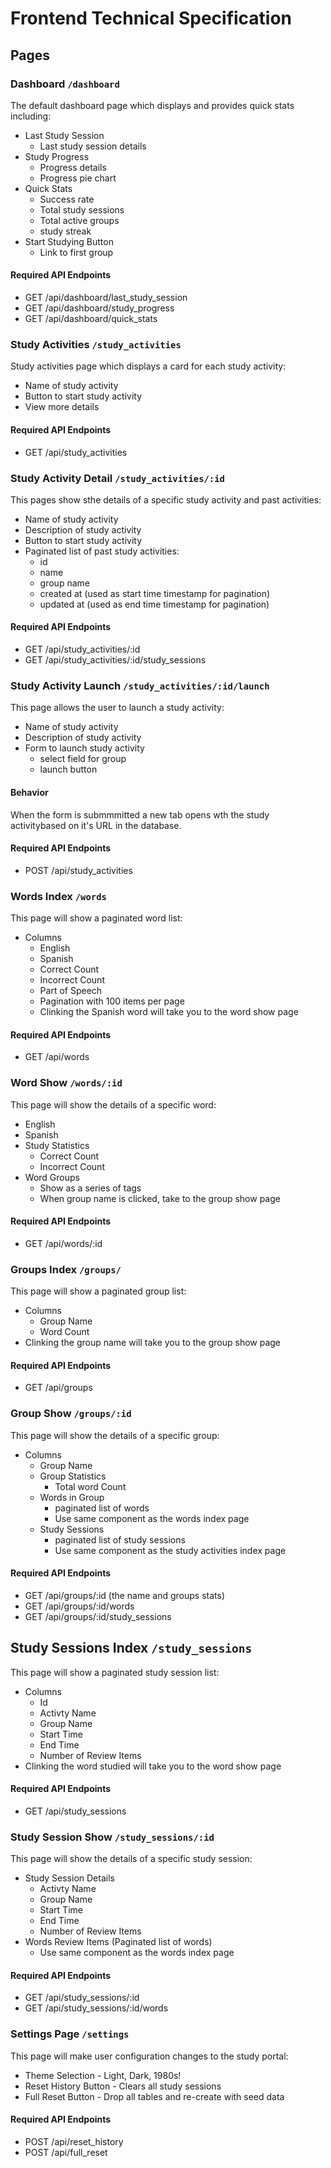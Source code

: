 # Frontend Technical Specification

## Pages

### Dashboard `/dashboard`

The default dashboard page which displays and provides quick stats including:
- Last Study Session
  - Last study session details
- Study Progress
  - Progress details
  - Progress pie chart
- Quick Stats
  - Success rate
  - Total study sessions
  - Total active groups
  - study streak
- Start Studying Button
  - Link to first group

#### Required API Endpoints
- GET /api/dashboard/last_study_session
- GET /api/dashboard/study_progress
- GET /api/dashboard/quick_stats

### Study Activities `/study_activities`

Study activities page which displays a card for each study activity:
- Name of study activity
- Button to start study activity
- View more details

#### Required API Endpoints
- GET /api/study_activities

### Study Activity Detail `/study_activities/:id`

This pages show sthe details of a specific study activity and past activities:
- Name of study activity
- Description of study activity
- Button to start study activity
- Paginated list of past study activities:
  - id
  - name
  - group name
  - created at (used as start time timestamp for pagination)
  - updated at (used as end time timestamp for pagination)

#### Required API Endpoints
- GET /api/study_activities/:id
- GET /api/study_activities/:id/study_sessions

### Study Activity Launch `/study_activities/:id/launch`

This page allows the user to launch a study activity:
- Name of study activity
- Description of study activity
- Form to launch study activity
  - select field for group
  - launch button

#### Behavior
When the form is submmmitted a new tab opens wth the study activitybased on it's URL in the database.

#### Required API Endpoints
- POST /api/study_activities

### Words Index `/words`
This page will show a paginated word list:
- Columns
    - English
    - Spanish
    - Correct Count
    - Incorrect Count
    - Part of Speech
  - Pagination with 100 items per page
  - Clinking the Spanish word will take you to the word show page

#### Required API Endpoints
- GET /api/words

### Word Show `/words/:id`
This page will show the details of a specific word:
- English
- Spanish
- Study Statistics
  - Correct Count
  - Incorrect Count
- Word Groups
  - Show as a series of tags
  - When group name is clicked, take to the group show page

#### Required API Endpoints
- GET /api/words/:id

### Groups Index `/groups/`
This page will show a paginated group list:
- Columns
  - Group Name
  - Word Count
- Clinking the group name will take you to the group show page

#### Required API Endpoints
- GET /api/groups

### Group Show `/groups/:id`
This page will show the details of a specific group:
- Columns   
  - Group Name
  - Group Statistics
    - Total word Count
  - Words in Group
    - paginated list of words
    - Use same component as the words index page
  - Study Sessions
    - paginated list of study sessions 
    - Use same component as the study activities index page

#### Required API Endpoints
- GET /api/groups/:id (the name and groups stats)
- GET /api/groups/:id/words
- GET /api/groups/:id/study_sessions

## Study Sessions Index `/study_sessions`
This page will show a paginated study session list:
- Columns
  - Id
  - Activty Name
  - Group Name
  - Start Time
  - End Time
  - Number of Review Items
- Clinking the word studied will take you to the word show page

#### Required API Endpoints
- GET /api/study_sessions

### Study Session Show `/study_sessions/:id`
This page will show the details of a specific study session:
- Study Session Details
  - Activty Name
  - Group Name
  - Start Time
  - End Time
  - Number of Review Items
- Words Review Items (Paginated list of words)
  - Use same component as the words index page

#### Required API Endpoints
- GET /api/study_sessions/:id
- GET /api/study_sessions/:id/words

### Settings Page `/settings`
This page will make user configuration changes to the study portal:
- Theme Selection - Light, Dark, 1980s!
- Reset History Button - Clears all study sessions
- Full Reset Button - Drop all tables and re-create with seed data

#### Required API Endpoints
- POST /api/reset_history
- POST /api/full_reset
